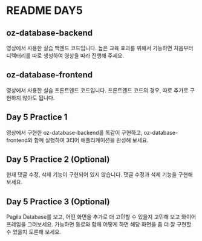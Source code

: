 # README DAY5

## oz-database-backend

영상에서 사용한 실습 백엔드 코드입니다.
높은 교육 효과를 위해서 가능하면 처음부터 디렉터리를 따로 생성하여 영상을 따라 진행해 주세요.

## oz-database-frontend

영상에서 사용한 실습 프론트엔드 코드입니다.
프론트엔드 코드의 경우, 따로 추가로 구현하지 않아도 됩니다.

## Day 5 Practice 1

영상에서 구현한 oz-database-backend를 똑같이 구현하고, oz-database-frontend와 함꼐 실행하여
3티어 애플리케이션을 완성해 보세요.

## Day 5 Practice 2 (Optional)

현재 댓글 수정, 삭제 기능이 구현되어 있지 않습니다. 댓글 수정과 석제 기능을 구현해 보세요.

## Day 5 Practice 3 (Optional)

Pagila Database를 보고, 어떤 화면을 추가로 더 고민할 수 있을지 고민해 보고
와이어프레임을 그려보세요. 가능하면 동료와 함께 어떻게 하면 해당 화면을 좀 더 잘 구현할 수 있을지 토론해 보세요.